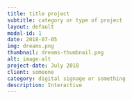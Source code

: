 ```yaml
---
title: title project
subtitle: category or type of project
layout: default
modal-id: 1
date: 2018-07-05
img: dreams.png
thumbnail: dreams-thumbnail.png
alt: image-alt
project-date: July 2018
client: someone
category: digital signage or something
description: Interactive 
---
```

